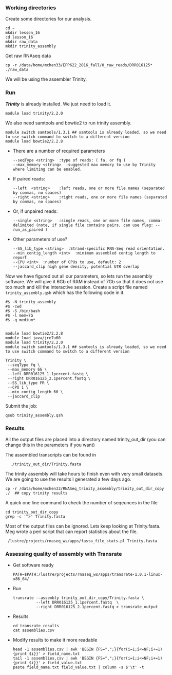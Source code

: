 ### Working directories

Create some directories for our analysis.

```{php}
cd ~
mkdir lesson_16
cd lesson_16
mkdir raw_data
mkdir trinity_assembly
```

Get raw RNAseq data

```{php}
cp -r /data/home/mchen33/EPP622_2016_fall/0_raw_reads/DRR016125* ./raw_data
```

We will be using the assembler Trinity.


### Run

__*Trinity*__ is already installed. We just need to load it.

```{php}
module load trinity/2.2.0
```

We also need samtools and bowtie2 to run trinity assembly.

```{php}
module switch samtools/1.3.1 ## samtools is already loaded, so we need to use switch command to switch to a different version
module load bowtie2/2.2.8
```

* There are a number of required parameters
  
  ```{php}
  --seqType <string>  :type of reads: ( fa, or fq )
  --max_memory <string>  :suggested max memory to use by Trinity where limiting can be enabled.
  ```

* If paired reads:
  
  ```{php}
  --left  <string>    :left reads, one or more file names (separated by commas, no spaces)
  --right <string>    :right reads, one or more file names (separated by commas, no spaces)
  ```

* Or, if unpaired reads:
  
  ```{php}
  --single <string>   :single reads, one or more file names, comma-delimited (note, if single file contains pairs, can use flag: --run_as_paired )
  ```


* Other parameters of use?
  
  ```{php}
  --SS_lib_type <string>  :Strand-specific RNA-Seq read orientation.
  --min_contig_length <int>  :minimum assembled contig length to report
  --CPU <int>  :number of CPUs to use, default: 2
  --jaccard_clip high gene density, potential UTR overlap
  ```

Now we have figured out all our parameters, so lets run the assembly software. We will give it 6Gb of RAM instead of 7Gb so that it does not use too much and kill the interactive session. Create a script file named `trinity_assembly.qsh` which has the following code in it.

```{php}
#$ -N trinity_assembly
#$ -cwd
#$ -S /bin/bash
#$ -l mem=7G
#$ -q medium*


module load bowtie2/2.2.8
module load java/jre7u60 
module load trinity/2.2.0
module switch samtools/1.3.1 ## samtools is already loaded, so we need to use switch command to switch to a different version

Trinity \
 --seqType fq \
 --max_memory 6G \
 --left DRR016125_1.1percent.fastq \
 --right DRR016125_2.1percent.fastq \
 --SS_lib_type FR \
 --CPU 1 \
 --min_contig_length 60 \
 --jaccard_clip
```

Submit the job:

```{php}
qsub trinity_assembly.qsh
```

### Results

All the output files are placed into a directory named trinity_out_dir (you can change this in the parameters if you want)

The assembled transcripts can be found in

```{php}
  ./trinity_out_dir/Trinity.fasta
```

The trinity assembly will take hours to finish even with very small datasets. We are going to use the results I generated a few days ago.

```{php}
cp -r /data/home/mchen33/RNASeq_trinity_assembly/trinity_out_dir_copy ./  ## copy trinity results
```

A quick one line command to check the number of seqeunces in the file

```{php}
cd trinity_out_dir_copy
grep -c '^>' Trinity.fasta
```

Most of the output files can be ignored. Lets keep looking at Trinity.fasta. Meg wrote a perl script that can report statistics about the file.

```{php}
 /lustre/projects/rnaseq_ws/apps/fasta_file_stats.pl Trinity.fasta
```

### Assessing quality of assembly with Transrate

* Get software ready

  ```{php}
  PATH=$PATH:/lustre/projects/rnaseq_ws/apps/transrate-1.0.1-linux-x86_64/
  ```

  
* Run
  
  ```{php}
  transrate --assembly trinity_out_dir_copy/Trinity.fasta \
            --left DRR016125_1.1percent.fastq  \
            --right DRR016125_2.1percent.fastq > transrate_output
  ```
  
* Results

  ```{php}
  cd transrate_results
  cat assemblies.csv
  ```
  
* Modify results to make it more readable

  ```{php}
  head -1 assemblies.csv | awk 'BEGIN {FS=",";}{for(i=1;i<=NF;i+=1){print $i}}' > field_name.txt
  tail -1 assemblies.csv | awk 'BEGIN {FS=",";}{for(i=1;i<=NF;i+=1){print $i}}' > field_value.txt
  paste field_name.txt field_value.txt | column -s $'\t' -t
  ```

